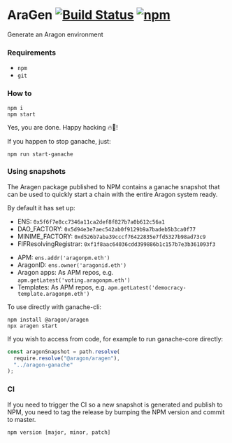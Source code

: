 # AraGen [![Build Status](https://travis-ci.org/aragon/aragen.svg?branch=master)](https://travis-ci.org/aragon/aragen) [![npm](https://img.shields.io/npm/v/@aragon/aragen.svg?style=for-the-badge)](https://www.npmjs.com/package/@aragon/aragen)

Generate an Aragon environment

### Requirements

- `npm`
- `git`

### How to

```
npm i
npm start
```

Yes, you are done. Happy hacking 🔥🦅!

If you happen to stop ganache, just:

```
npm run start-ganache
```

### Using snapshots

The Aragen package published to NPM contains a ganache snapshot that can be used to quickly start a chain with the entire Aragon system ready.

By default it has set up:

- ENS: `0x5f6f7e8cc7346a11ca2def8f827b7a0b612c56a1`
- DAO_FACTORY: `0x5d94e3e7aec542ab0f9129b9a7badeb5b3ca0f77`
- MINIME_FACTORY: `0xd526b7aba39cccf76422835e7fd5327b98ad73c9`
- FIFResolvingRegistrar: `0xf1f8aac64036cdd399886b1c157b7e3b361093f3`

* APM: `ens.addr('aragonpm.eth')`
* AragonID: `ens.owner('aragonid.eth')`
* Aragon apps: As APM repos, e.g. `apm.getLatest('voting.aragonpm.eth')`
* Templates: As APM repos, e.g. `apm.getLatest('democracy-template.aragonpm.eth')`

To use directly with ganache-cli:

```
npm install @aragon/aragen
npx aragen start
```

If you wish to access from code, for example to run ganache-core directly:

```js
const aragonSnapshot = path.resolve(
  require.resolve("@aragon/aragen"),
  "../aragon-ganache"
);
```

### CI

If you need to trigger the CI so a new snapshot is generated and publish to NPM, you need to tag the release by bumping the NPM version and commit to master.

```
npm version [major, minor, patch]
```

